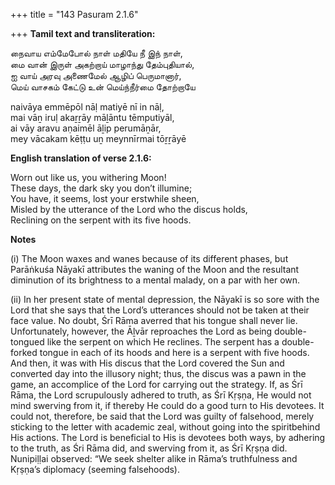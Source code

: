 +++
title = "143 Pasuram 2.1.6"

+++
**Tamil text and transliteration:**

நைவாய எம்மேபோல் நாள் மதியே நீ இந் நாள்,  
மை வான் இருள் அகற்றாய் மாழாந்து தேம்புதியால்,  
ஐ வாய் அரவு அணைமேல் ஆழிப் பெருமானார்,  
மெய் வாசகம் கேட்டு உன் மெய்ந்நீர்மை தோற்றாயே

naivāya emmēpōl nāḷ matiyē nī in nāḷ,  
mai vāṉ iruḷ akaṟṟāy māḻāntu tēmputiyāl,  
ai vāy aravu aṇaimēl āḻip perumāṉār,  
mey vācakam kēṭṭu uṉ meynnīrmai tōṟṟāyē

**English translation of verse 2.1.6:**

Worn out like us, you withering Moon!  
These days, the dark sky you don’t illumine;  
You have, it seems, lost your erstwhile sheen,  
Misled by the utterance of the Lord who the discus holds,  
Reclining on the serpent with its five hoods.

**Notes**

\(i\) The Moon waxes and wanes because of its different phases, but Parāṅkuśa Nāyakī attributes the waning of the Moon and the resultant diminution of its brightness to a mental malady, on a par with her own.

\(ii\) In her present state of mental depression, the Nāyakī is so sore with the Lord that she says that the Lord’s utterances should not be taken at their face value. No doubt, Śrī Rāma averred that his tongue shall never lie. Unfortunately, however, the Āḻvār reproaches the Lord as being double-tongued like the serpent on which He reclines. The serpent has a double-forked tongue in each of its hoods and here is a serpent with five hoods. And then, it was with His discus that the Lord covered the Sun and converted day into the illusory night; thus, the discus was a pawn in the game, an accomplice of the Lord for carrying out the strategy. If, as Śrī Rāma, the Lord scrupulously adhered to truth, as Śrī Kṛṣṇa, He would not mind swerving from it, if thereby He could do a good turn to His devotees. It could not, therefore, be said that the Lord was guilty of falsehood, merely sticking to the letter with academic zeal, without going into the spiritbehind His actions. The Lord is beneficial to His is devotees both ways, by adhering to the truth, as Śri Rāma did, and swerving from it, as Śrī Kṛṣṇa did. Nunipiḷḷai observed: “We seek shelter alike in Rāma’s truthfulness and Kṛṣṇa’s diplomacy (seeming falsehoods).


